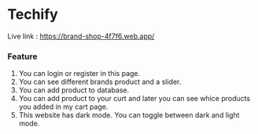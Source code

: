 # Techify

Live link : https://brand-shop-4f7f6.web.app/

### Feature

1. You can login or register in this page.
2. You can see different brands product and a slider.
3. You can add product to database.
4. You can add product to your curt and later you can see whice products you added in my cart page.
5. This website has dark mode. You can toggle between dark and light mode.

